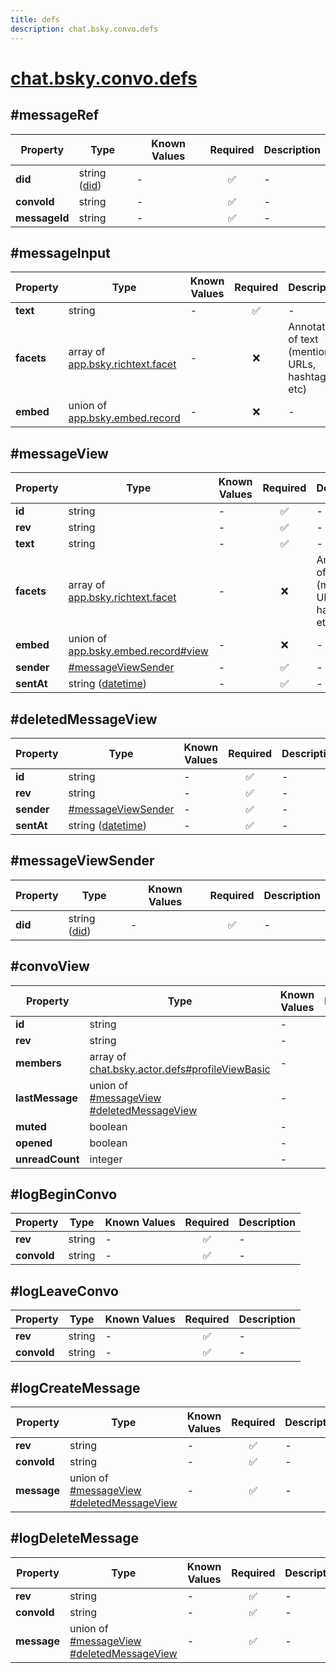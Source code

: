 ```yaml
---
title: defs
description: chat.bsky.convo.defs
---
```


# [chat.bsky.convo.defs](https://github.com/myConsciousness/atproto.dart/blob/main/lexicons/chat/bsky/convo/defs.json)

## #messageRef

| Property | Type | Known Values | Required | Description |
| --- | --- | --- | :---: | --- |
| **did** | string ([did](https://atproto.com/specs/did)) | - | ✅ | - |
| **convoId** | string | - | ✅ | - |
| **messageId** | string | - | ✅ | - |

## #messageInput

| Property | Type | Known Values | Required | Description |
| --- | --- | --- | :---: | --- |
| **text** | string | - | ✅ | - |
| **facets** | array of [app.bsky.richtext.facet](../../../../lexicons/app/bsky/richtext/facet.md#main) | - | ❌ | Annotations of text (mentions, URLs, hashtags, etc) |
| **embed** | union of <br/>[app.bsky.embed.record](../../../../lexicons/app/bsky/embed/record.md#main) | - | ❌ | - |

## #messageView

| Property | Type | Known Values | Required | Description |
| --- | --- | --- | :---: | --- |
| **id** | string | - | ✅ | - |
| **rev** | string | - | ✅ | - |
| **text** | string | - | ✅ | - |
| **facets** | array of [app.bsky.richtext.facet](../../../../lexicons/app/bsky/richtext/facet.md#main) | - | ❌ | Annotations of text (mentions, URLs, hashtags, etc) |
| **embed** | union of <br/>[app.bsky.embed.record#view](../../../../lexicons/app/bsky/embed/record.md#view) | - | ❌ | - |
| **sender** | [#messageViewSender](#messageviewsender) | - | ✅ | - |
| **sentAt** | string ([datetime](https://atproto.com/specs/lexicon#datetime)) | - | ✅ | - |

## #deletedMessageView

| Property | Type | Known Values | Required | Description |
| --- | --- | --- | :---: | --- |
| **id** | string | - | ✅ | - |
| **rev** | string | - | ✅ | - |
| **sender** | [#messageViewSender](#messageviewsender) | - | ✅ | - |
| **sentAt** | string ([datetime](https://atproto.com/specs/lexicon#datetime)) | - | ✅ | - |

## #messageViewSender

| Property | Type | Known Values | Required | Description |
| --- | --- | --- | :---: | --- |
| **did** | string ([did](https://atproto.com/specs/did)) | - | ✅ | - |

## #convoView

| Property | Type | Known Values | Required | Description |
| --- | --- | --- | :---: | --- |
| **id** | string | - | ✅ | - |
| **rev** | string | - | ✅ | - |
| **members** | array of [chat.bsky.actor.defs#profileViewBasic](../../../../lexicons/chat/bsky/actor/defs.md#profileviewbasic) | - | ✅ | - |
| **lastMessage** | union of <br/>[#messageView](#messageview)<br/>[#deletedMessageView](#deletedmessageview) | - | ❌ | - |
| **muted** | boolean | - | ✅ | - |
| **opened** | boolean | - | ❌ | - |
| **unreadCount** | integer | - | ✅ | - |

## #logBeginConvo

| Property | Type | Known Values | Required | Description |
| --- | --- | --- | :---: | --- |
| **rev** | string | - | ✅ | - |
| **convoId** | string | - | ✅ | - |

## #logLeaveConvo

| Property | Type | Known Values | Required | Description |
| --- | --- | --- | :---: | --- |
| **rev** | string | - | ✅ | - |
| **convoId** | string | - | ✅ | - |

## #logCreateMessage

| Property | Type | Known Values | Required | Description |
| --- | --- | --- | :---: | --- |
| **rev** | string | - | ✅ | - |
| **convoId** | string | - | ✅ | - |
| **message** | union of <br/>[#messageView](#messageview)<br/>[#deletedMessageView](#deletedmessageview) | - | ✅ | - |

## #logDeleteMessage

| Property | Type | Known Values | Required | Description |
| --- | --- | --- | :---: | --- |
| **rev** | string | - | ✅ | - |
| **convoId** | string | - | ✅ | - |
| **message** | union of <br/>[#messageView](#messageview)<br/>[#deletedMessageView](#deletedmessageview) | - | ✅ | - |
